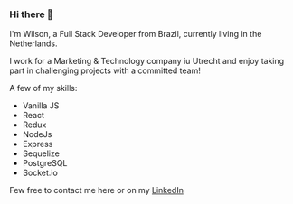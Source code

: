 ### Hi there 👋

I'm Wilson, a Full Stack Developer from Brazil, currently living in the Netherlands.

I work for a Marketing & Technology company iu Utrecht and enjoy taking part in challenging projects with a committed team!

A few of my skills:

- Vanilla JS
- React
- Redux
- NodeJs
- Express
- Sequelize
- PostgreSQL
- Socket.io

Few free to contact me here or on my [LinkedIn](https://www.linkedin.com/in/wil-alves "LinkedIn")


